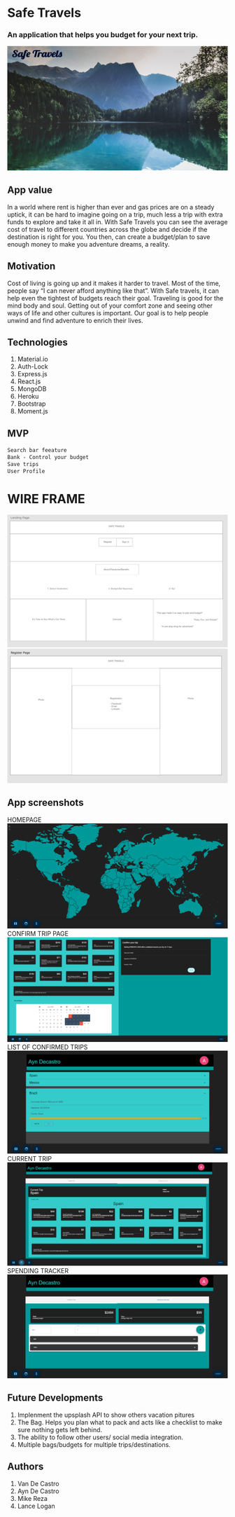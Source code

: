 # Safe Travels

### An application that helps you budget for your next trip.

![LOGO](./client/public/safetravels.jpg)

## App value

In a world where rent is higher than ever and gas prices are on a steady uptick, it can be hard to imagine going on a trip, much less a trip with extra funds to explore and take it all in. With Safe Travels you can see the average cost of travel to different countries across the globe and decide if the destination is right for you. You then, can create a budget/plan to save enough money to make you adventure dreams, a reality.

## Motivation

Cost of living is going up and it makes it harder to travel. Most of the time, people say “I can never afford anything like that”. With Safe travels, it can help even the tightest of budgets reach their goal. Traveling is good for the mind body and soul. Getting out of your comfort zone and seeing other ways of life and other cultures is important. Our goal is to help people unwind and find adventure to enrich their lives.

## Technologies

1. Material.io
2. Auth-Lock
3. Express.js
4. React.js
5. MongoDB
6. Heroku
7. Bootstrap
8. Moment.js

## MVP

    Search bar feeature
    Bank - Control your budget
    Save trips
    User Profile

# WIRE FRAME

![WIREFRAME](./client/public/wire_frame.png)
![WIREFRAME2](./client/public/wire_frame2.png)

## App screenshots

HOMEPAGE
![Home](./client/public/app.home.png)
CONFIRM TRIP PAGE
![confirm trip page](./client/public/confirm.trip.png)
LIST OF CONFIRMED TRIPS
![Trip list page](./client/public/trip.list.png)
CURRENT TRIP
![current trip page](./client/public/current.trip.png)
SPENDING TRACKER
![spending tracker page](./client/public/spending.tracker.png)

## Future Developments

1. Implenment the upsplash API to show others vacation pitures
2. The Bag. Helps you plan what to pack and acts like a checklist to make sure nothing gets left behind.
3. The ability to follow other users/ social media integration.
4. Multiple bags/budgets for multiple trips/destinations.

## Authors

1. Van De Castro
2. Ayn De Castro
3. Mike Reza
4. Lance Logan
